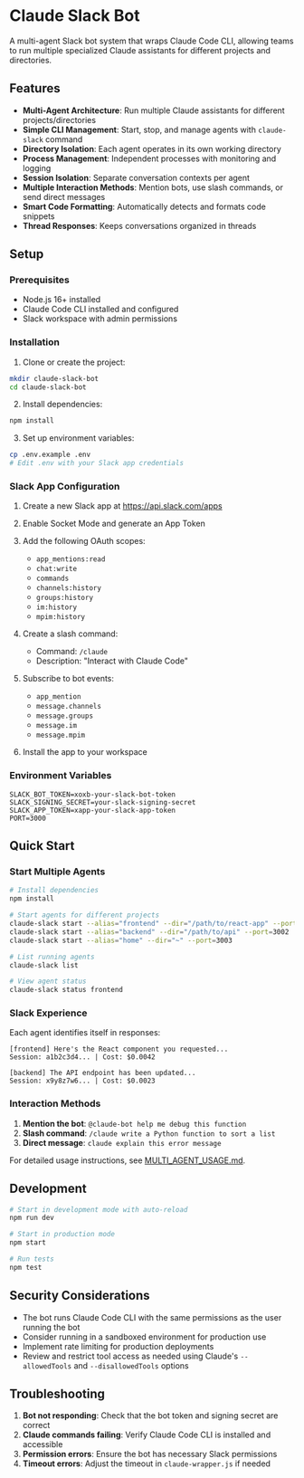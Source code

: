 # Claude Slack Bot

A multi-agent Slack bot system that wraps Claude Code CLI, allowing teams to run multiple specialized Claude assistants for different projects and directories.

## Features

- **Multi-Agent Architecture**: Run multiple Claude assistants for different projects/directories
- **Simple CLI Management**: Start, stop, and manage agents with `claude-slack` command
- **Directory Isolation**: Each agent operates in its own working directory
- **Process Management**: Independent processes with monitoring and logging
- **Session Isolation**: Separate conversation contexts per agent
- **Multiple Interaction Methods**: Mention bots, use slash commands, or send direct messages
- **Smart Code Formatting**: Automatically detects and formats code snippets
- **Thread Responses**: Keeps conversations organized in threads

## Setup

### Prerequisites

- Node.js 16+ installed
- Claude Code CLI installed and configured
- Slack workspace with admin permissions

### Installation

1. Clone or create the project:
```bash
mkdir claude-slack-bot
cd claude-slack-bot
```

2. Install dependencies:
```bash
npm install
```

3. Set up environment variables:
```bash
cp .env.example .env
# Edit .env with your Slack app credentials
```

### Slack App Configuration

1. Create a new Slack app at https://api.slack.com/apps
2. Enable Socket Mode and generate an App Token
3. Add the following OAuth scopes:
   - `app_mentions:read`
   - `chat:write`
   - `commands`
   - `channels:history`
   - `groups:history`
   - `im:history`
   - `mpim:history`

4. Create a slash command:
   - Command: `/claude`
   - Description: "Interact with Claude Code"

5. Subscribe to bot events:
   - `app_mention`
   - `message.channels`
   - `message.groups`
   - `message.im`
   - `message.mpim`

6. Install the app to your workspace

### Environment Variables

```env
SLACK_BOT_TOKEN=xoxb-your-slack-bot-token
SLACK_SIGNING_SECRET=your-slack-signing-secret
SLACK_APP_TOKEN=xapp-your-slack-app-token
PORT=3000
```

## Quick Start

### Start Multiple Agents

```bash
# Install dependencies
npm install

# Start agents for different projects
claude-slack start --alias="frontend" --dir="/path/to/react-app" --port=3001
claude-slack start --alias="backend" --dir="/path/to/api" --port=3002
claude-slack start --alias="home" --dir="~" --port=3003

# List running agents
claude-slack list

# View agent status
claude-slack status frontend
```

### Slack Experience

Each agent identifies itself in responses:

```
[frontend] Here's the React component you requested...
Session: a1b2c3d4... | Cost: $0.0042

[backend] The API endpoint has been updated...
Session: x9y8z7w6... | Cost: $0.0023
```

### Interaction Methods

1. **Mention the bot**: `@claude-bot help me debug this function`
2. **Slash command**: `/claude write a Python function to sort a list`  
3. **Direct message**: `claude explain this error message`

For detailed usage instructions, see [MULTI_AGENT_USAGE.md](MULTI_AGENT_USAGE.md).

## Development

```bash
# Start in development mode with auto-reload
npm run dev

# Start in production mode
npm start

# Run tests
npm test
```

## Security Considerations

- The bot runs Claude Code CLI with the same permissions as the user running the bot
- Consider running in a sandboxed environment for production use
- Implement rate limiting for production deployments
- Review and restrict tool access as needed using Claude's `--allowedTools` and `--disallowedTools` options

## Troubleshooting

1. **Bot not responding**: Check that the bot token and signing secret are correct
2. **Claude commands failing**: Verify Claude Code CLI is installed and accessible
3. **Permission errors**: Ensure the bot has necessary Slack permissions
4. **Timeout errors**: Adjust the timeout in `claude-wrapper.js` if needed